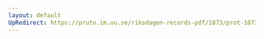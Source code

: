 ```yaml
---
layout: default
UpRedirect: https://pruto.im.uu.se/riksdagen-records-pdf/1873/prot-1873--fk--222/prot-1873--fk--222_006.pdf
---
```

